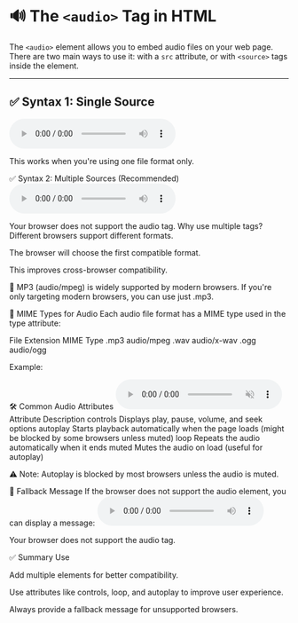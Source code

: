 # 🔊 The `<audio>` Tag in HTML

The `<audio>` element allows you to embed audio files on your web page.  
There are two main ways to use it: with a `src` attribute, or with `<source>` tags inside the element.

---

## ✅ Syntax 1: Single Source

<audio src="audio.mp3" controls></audio>

This works when you're using one file format only.

✅ Syntax 2: Multiple Sources (Recommended)
<audio controls>

  <source src="audio.wav" type="audio/x-wav">
  <source src="audio.mp3" type="audio/mpeg">
  Your browser does not support the audio tag.
</audio>
Why use multiple <source> tags?
Different browsers support different formats.

The browser will choose the first compatible format.

This improves cross-browser compatibility.

🎵 MP3 (audio/mpeg) is widely supported by modern browsers. If you're only targeting modern browsers, you can use just .mp3.

🎯 MIME Types for Audio
Each audio file format has a MIME type used in the type attribute:

File Extension MIME Type
.mp3 audio/mpeg
.wav audio/x-wav
.ogg audio/ogg

Example:

<source src="sound.wav" type="audio/x-wav">
<source src="sound.mp3" type="audio/mpeg">
🛠️ Common Audio Attributes
<audio controls autoplay loop muted>
  <source src="sound.mp3" type="audio/mpeg">
  Your browser does not support the audio tag.
</audio>
Attribute	Description
controls	Displays play, pause, volume, and seek options
autoplay	Starts playback automatically when the page loads (might be blocked by some browsers unless muted)
loop	Repeats the audio automatically when it ends
muted	Mutes the audio on load (useful for autoplay)

⚠️ Note: Autoplay is blocked by most browsers unless the audio is muted.

📌 Fallback Message
If the browser does not support the audio element, you can display a message:
<audio controls>

  <source src="sound.mp3" type="audio/mpeg">
  Your browser does not support the audio tag.
</audio>

✅ Summary
Use <audio> to embed sound/music in your webpage.

Add multiple <source> elements for better compatibility.

Use attributes like controls, loop, and autoplay to improve user experience.

Always provide a fallback message for unsupported browsers.
